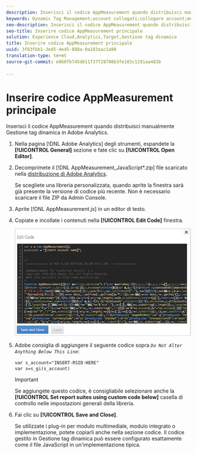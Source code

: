 ```yaml
---
description: Inserisci il codice AppMeasurement quando distribuisci manualmente Gestione tag dinamica in Adobe Analytics.
keywords: Dynamic Tag Management;account collegati;collegare account;modificare codice;app measurement;appmeasurement code
seo-description: Inserisci il codice AppMeasurement quando distribuisci manualmente Gestione tag dinamica in Adobe Analytics.
seo-title: Inserire codice AppMeasurement principale
solution: Experience Cloud,Analytics,Target,Gestione tag dinamica
title: Inserire codice AppMeasurement principale
uuid: 3f83fbb1-3ed5-4e45-888a-0a183aac1a90
translation-type: tm+mt
source-git-commit: e060fb745d611f37f28708b3fe103c1191aa483b

---
```



# Inserire codice AppMeasurement principale

Inserisci il codice AppMeasurement quando distribuisci manualmente Gestione tag dinamica in Adobe Analytics.

1. Nella pagina [!DNL Adobe Analytics] degli strumenti, espandete la **[!UICONTROL General]** sezione e fate clic su **[!UICONTROL Open Editor]**.
1. Decomprimete il [!DNL AppMeasurement_JavaScript*.zip] file scaricato nella [distribuzione di Adobe Analytics](../../../implement/c-implement-with-dtm/t-analytics-deploy.md#task_3A00639CADF14C9C844F962222077E4E).

   Se scegliete una libreria personalizzata, quando aprite la finestra sarà già presente la versione di codice più recente. Non è necessario scaricare il file ZIP da Admin Console.
1. Aprite [!DNL AppMeasurement.js] in un editor di testo.
1. Copiate e incollate i contenuti nella **[!UICONTROL Edit Code]** finestra.

   ![](assets/edit-code.png)

1. Adobe consiglia di aggiungere il seguente codice sopra *`Do Not Alter Anything Below This Line`*:

   ```
   var s_account="INSERT-RSID-HERE"
   var s=s_gi(s_account)
   ```

   >[!IMPORTANT]
   >
   >Se aggiungete questo codice, è consigliabile selezionare anche la **[!UICONTROL Set report suites using custom code below]** casella di controllo nelle impostazioni generali della libreria.

1. Fai clic su **[!UICONTROL Save and Close]**.

   Se utilizzate i plug-in per modulo multimediale, modulo integrato o implementazione, potete copiarli anche nella sezione codice. Il codice gestito in Gestione tag dinamica può essere configurato esattamente come il file JavaScript in un'implementazione tipica.

